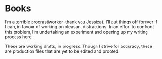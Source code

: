 Books
=====

I’m a terrible procrastiworker (thank you Jessica). I’ll put things off forever if I can, in favour of working on pleasant distractions. In an effort to confront this problem, I’m undertaking an experiment and opening up my writing process here.

These are working drafts, in progress. Though I strive for accuracy, these are production files that are yet to be edited and proofed.